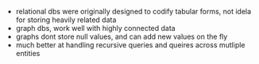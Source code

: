 
- relational dbs were originally designed to codify tabular forms, not idela for storing heavily related data 
- graph dbs, work well with highly connected data 
- graphs dont store null values, and can add new values on the fly 
- much better at handling recursive queries and queires across mutliple entities 
